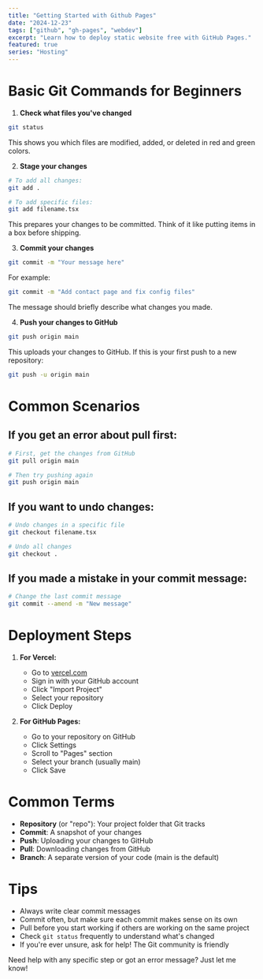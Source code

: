 ```yaml
---
title: "Getting Started with Github Pages"
date: "2024-12-23"
tags: ["github", "gh-pages", "webdev"]
excerpt: "Learn how to deploy static website free with GitHub Pages."
featured: true
series: "Hosting"
---
```



# Basic Git Commands for Beginners

1. **Check what files you've changed**
```bash
git status
```
This shows you which files are modified, added, or deleted in red and green colors.

2. **Stage your changes**
```bash
# To add all changes:
git add .

# To add specific files:
git add filename.tsx
```
This prepares your changes to be committed. Think of it like putting items in a box before shipping.

3. **Commit your changes**
```bash
git commit -m "Your message here"
```
For example:
```bash
git commit -m "Add contact page and fix config files"
```
The message should briefly describe what changes you made.

4. **Push your changes to GitHub**
```bash
git push origin main
```
This uploads your changes to GitHub. If this is your first push to a new repository:
```bash
git push -u origin main
```

# Common Scenarios

## If you get an error about pull first:
```bash
# First, get the changes from GitHub
git pull origin main

# Then try pushing again
git push origin main
```

## If you want to undo changes:
```bash
# Undo changes in a specific file
git checkout filename.tsx

# Undo all changes
git checkout .
```

## If you made a mistake in your commit message:
```bash
# Change the last commit message
git commit --amend -m "New message"
```

# Deployment Steps

1. **For Vercel:**
    - Go to [vercel.com](https://vercel.com)
    - Sign in with your GitHub account
    - Click "Import Project"
    - Select your repository
    - Click Deploy

2. **For GitHub Pages:**
    - Go to your repository on GitHub
    - Click Settings
    - Scroll to "Pages" section
    - Select your branch (usually main)
    - Click Save

# Common Terms
- **Repository** (or "repo"): Your project folder that Git tracks
- **Commit**: A snapshot of your changes
- **Push**: Uploading your changes to GitHub
- **Pull**: Downloading changes from GitHub
- **Branch**: A separate version of your code (main is the default)

# Tips
- Always write clear commit messages
- Commit often, but make sure each commit makes sense on its own
- Pull before you start working if others are working on the same project
- Check `git status` frequently to understand what's changed
- If you're ever unsure, ask for help! The Git community is friendly

Need help with any specific step or got an error message? Just let me know!